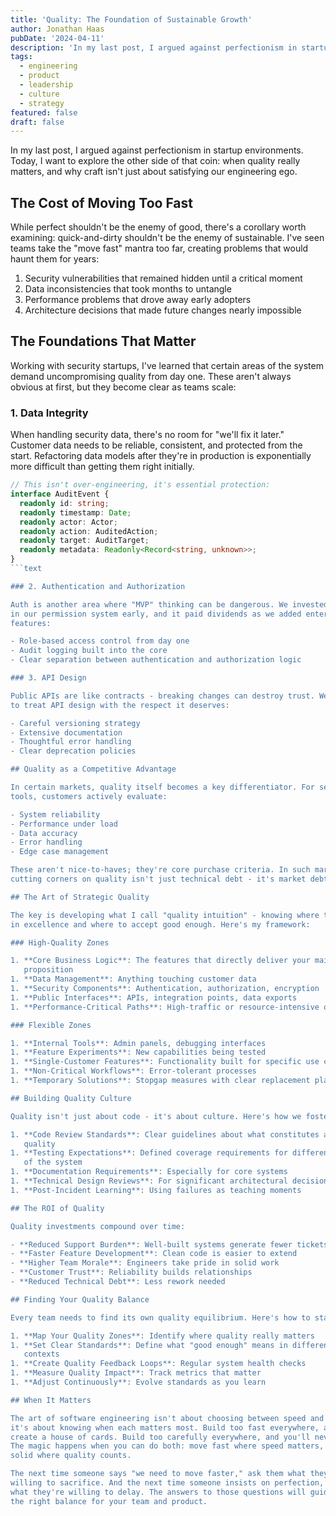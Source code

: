 ```yaml
---
title: 'Quality: The Foundation of Sustainable Growth'
author: Jonathan Haas
pubDate: '2024-04-11'
description: 'In my last post, I argued against perfectionism in startup environments. Today, I want to explore the other side of that coin: when quality really matters, a...'
tags:
  - engineering
  - product
  - leadership
  - culture
  - strategy
featured: false
draft: false
---
```


In my last post, I argued against perfectionism in startup environments. Today,
I want to explore the other side of that coin: when quality really matters, and
why craft isn't just about satisfying our engineering ego.

## The Cost of Moving Too Fast

While perfect shouldn't be the enemy of good, there's a corollary worth
examining: quick-and-dirty shouldn't be the enemy of sustainable. I've seen
teams take the "move fast" mantra too far, creating problems that would haunt
them for years:

1. Security vulnerabilities that remained hidden until a critical moment
1. Data inconsistencies that took months to untangle
1. Performance problems that drove away early adopters
1. Architecture decisions that made future changes nearly impossible

## The Foundations That Matter

Working with security startups, I've learned that certain areas of the system demand
uncompromising quality from day one. These aren't always obvious at first, but
they become clear as teams scale:

### 1. Data Integrity

When handling security data, there's no room for "we'll fix it later." Customer
data needs to be reliable, consistent, and protected from the start. Refactoring
data models after they're in production is exponentially more difficult than
getting them right initially.

````typescript
// This isn't over-engineering, it's essential protection:
interface AuditEvent {
  readonly id: string;
  readonly timestamp: Date;
  readonly actor: Actor;
  readonly action: AuditedAction;
  readonly target: AuditTarget;
  readonly metadata: Readonly<Record<string, unknown>>;
}
```text

### 2. Authentication and Authorization

Auth is another area where "MVP" thinking can be dangerous. We invested heavily
in our permission system early, and it paid dividends as we added enterprise
features:

- Role-based access control from day one
- Audit logging built into the core
- Clear separation between authentication and authorization logic

### 3. API Design

Public APIs are like contracts - breaking changes can destroy trust. We learned
to treat API design with the respect it deserves:

- Careful versioning strategy
- Extensive documentation
- Thoughtful error handling
- Clear deprecation policies

## Quality as a Competitive Advantage

In certain markets, quality itself becomes a key differentiator. For security
tools, customers actively evaluate:

- System reliability
- Performance under load
- Data accuracy
- Error handling
- Edge case management

These aren't nice-to-haves; they're core purchase criteria. In such markets,
cutting corners on quality isn't just technical debt - it's market debt.

## The Art of Strategic Quality

The key is developing what I call "quality intuition" - knowing where to invest
in excellence and where to accept good enough. Here's my framework:

### High-Quality Zones

1. **Core Business Logic**: The features that directly deliver your main value
   proposition
1. **Data Management**: Anything touching customer data
1. **Security Components**: Authentication, authorization, encryption
1. **Public Interfaces**: APIs, integration points, data exports
1. **Performance-Critical Paths**: High-traffic or resource-intensive operations

### Flexible Zones

1. **Internal Tools**: Admin panels, debugging interfaces
1. **Feature Experiments**: New capabilities being tested
1. **Single-Customer Features**: Functionality built for specific use cases
1. **Non-Critical Workflows**: Error-tolerant processes
1. **Temporary Solutions**: Stopgap measures with clear replacement plans

## Building Quality Culture

Quality isn't just about code - it's about culture. Here's how we foster it:

1. **Code Review Standards**: Clear guidelines about what constitutes acceptable
   quality
1. **Testing Expectations**: Defined coverage requirements for different parts
   of the system
1. **Documentation Requirements**: Especially for core systems
1. **Technical Design Reviews**: For significant architectural decisions
1. **Post-Incident Learning**: Using failures as teaching moments

## The ROI of Quality

Quality investments compound over time:

- **Reduced Support Burden**: Well-built systems generate fewer tickets
- **Faster Feature Development**: Clean code is easier to extend
- **Higher Team Morale**: Engineers take pride in solid work
- **Customer Trust**: Reliability builds relationships
- **Reduced Technical Debt**: Less rework needed

## Finding Your Quality Balance

Every team needs to find its own quality equilibrium. Here's how to start:

1. **Map Your Quality Zones**: Identify where quality really matters
1. **Set Clear Standards**: Define what "good enough" means in different
   contexts
1. **Create Quality Feedback Loops**: Regular system health checks
1. **Measure Quality Impact**: Track metrics that matter
1. **Adjust Continuously**: Evolve standards as you learn

## When It Matters

The art of software engineering isn't about choosing between speed and quality -
it's about knowing when each matters most. Build too fast everywhere, and you'll
create a house of cards. Build too carefully everywhere, and you'll never ship.
The magic happens when you can do both: move fast where speed matters, and build
solid where quality counts.

The next time someone says "we need to move faster," ask them what they're
willing to sacrifice. And the next time someone insists on perfection, ask them
what they're willing to delay. The answers to those questions will guide you to
the right balance for your team and product.
````

